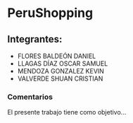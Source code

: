 # PeruShopping
## Integrantes: 
* FLORES BALDEÓN DANIEL
* LLAGAS DÍAZ OSCAR SAMUEL 
* MENDOZA GONZALEZ KEVIN
* VALVERDE SHUAN CRISTIAN

### Comentarios
El presente trabajo tiene como objetivo...
